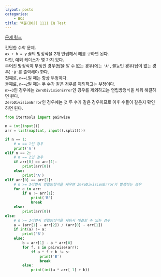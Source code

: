 ```yaml
---
layout: posts
categories:
    - BOJ
title: 백준(BOJ) 1111 IQ Test
---
```


[문제 링크](https://www.acmicpc.net/problem/1111)

간단한 수학 문제.  
`ax + b = y` 꼴의 방정식을 2개 연립해서 해를 구하면 된다.  
다만, 예외 케이스가 몇 가지 있다.  
주어진 방정식이 부정인 경우(답을 알 수 없는 경우)에는 `'A'`, 불능인 경우(답이 없는 경우) `'B'`를 출력해야 한다.  
첫째로, `n==1`일 때는 항상 부정이다.  
둘째로, `n==2`일 때는 두 수가 같은 경우를 제외하고는 부정이다.  
`n>=3`인 경우에는 `ZeroDivisionError`인 경우를 제외하고는 연립방정식을 세워 해결하면 된다.  
`ZeroDivisionError`인 경우에는 첫 두 수가 같은 경우이므로 이후 수들이 같은지 확인하면 된다.

```python
from itertools import pairwise

n = int(input())
arr = list(map(int, input().split()))

if n == 1:
    # n == 1인 경우
    print('A')
elif n == 2:
    # n == 2인 경우
    if arr[0] == arr[1]:
        print(arr[0])
    else:
        print('A')
elif arr[0] == arr[1]:
    # n >= 3이면서 연립방정식을 세우면 ZeroDivisionError가 발생하는 경우
    for e in arr:
        if e != arr[1]:
            print('B')
            break
    else:
        print(arr[0])
else:
    # n >= 3이면서 연립방정식을 세워서 해결할 수 있는 경우
    a = (arr[1] - arr[2]) / (arr[0] - arr[1])
    if int(a) != a:
        print('B')
    else:
        b = arr[1] - a * arr[0]
        for f, s in pairwise(arr):
            if a * f + b != s:
                print('B')
                break
        else:
            print(int(a * arr[-1] + b))
```
